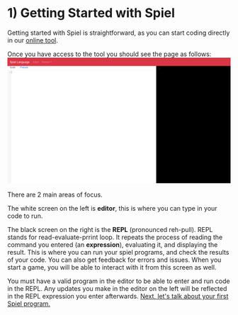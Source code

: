 # 1) Getting Started with Spiel

Getting started with Spiel is straightforward, as you can start coding directly in our [online tool](https://bogl.engr.oregonstate.edu/).


Once you have access to the tool you should see the page as follows:
![The Spiel online tool.](../imgs/editor-blank.png)

There are 2 main areas of focus.

The white screen on the left is **editor**, this is where you can type in your code to run.

The black screen on the right is the **REPL** (pronounced reh-pull). REPL stands for read-evaluate-prrint loop. It repeats the process of reading the command you entered (an **expression**), evaluating it, and displaying the result. This is where you can run your spiel programs, and check the results of your code. You can also get feedback for errors and issues. When you start a game, you will be able to interact with it from this screen as well.

You must have a valid program in the editor to be able to enter and run code in the REPL. Any updates you make in the editor on the left will be reflected in the REPL expression you enter afterwards.
[Next, let's talk about your first Spiel program.](Intro)
